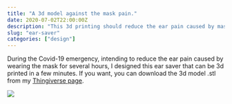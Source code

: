 ```yaml
---
title: "A 3d model against the mask pain."
date: 2020-07-02T22:00:00Z
description: "This 3d printing should reduce the ear pain caused by mask."
slug: "ear-saver"
categories: ["design"]
---
```


During the Covid-19 emergency, intending to reduce the ear pain caused by wearing the mask for several hours, I designed this ear saver that can be 3d printed in a few minutes.
If you want, you can download the 3d model .stl from my [Thingiverse page](https://www.thingiverse.com/thing:4421036).

![](/uploads/ear-saver/Render1.jpg)
